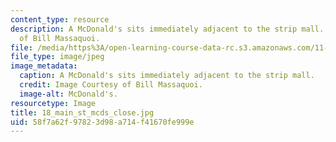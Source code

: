```yaml
---
content_type: resource
description: A McDonald's sits immediately adjacent to the strip mall. Image Courtesy
  of Bill Massaquoi.
file: /media/https%3A/open-learning-course-data-rc.s3.amazonaws.com/11-945-springfield-studio-fall-2005/58f7a62f97823d98a714f41670fe999e_18_main_st_mcds_close.jpg
file_type: image/jpeg
image_metadata:
  caption: A McDonald's sits immediately adjacent to the strip mall.
  credit: Image Courtesy of Bill Massaquoi.
  image-alt: McDonald's.
resourcetype: Image
title: 18_main_st_mcds_close.jpg
uid: 58f7a62f-9782-3d98-a714-f41670fe999e
---
```


